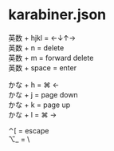 # karabiner.json

英数 + hjkl = ←↓↑→  
英数 + n = delete  
英数 + m = forward delete  
英数 + space = enter

かな + h = ⌘ ←  
かな + j = page down  
かな + k = page up  
かな + l = ⌘ →

⌃[ = escape  
⌥_ = \
